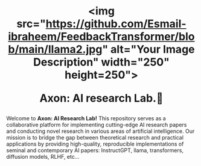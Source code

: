 #    <p align="center"> <img src="https://github.com/Esmail-ibraheem/FeedbackTransformer/blob/main/llama2.jpg" alt="Your Image Description" width="250" height=250"></p> <p align="center"> Axon: AI research Lab.🔬 </p>
Welcome to **Axon: AI Research Lab!** This repository serves as a collaborative platform for implementing cutting-edge AI research papers and conducting novel research in various areas of artificial intelligence. Our mission is to bridge the gap between theoretical research and practical applications by providing high-quality, reproducible implementations of seminal and contemporary AI papers: InstructGPT, llama, transformers, diffusion models, RLHF, etc...
 
